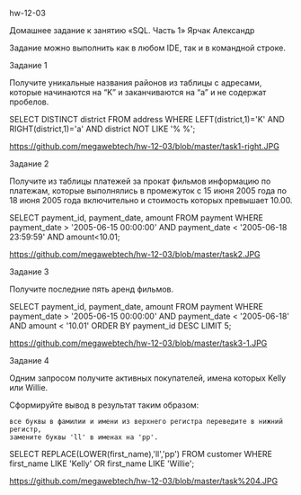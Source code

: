  hw-12-03

Домашнее задание к занятию «SQL. Часть 1»    Ярчак Александр

Задание можно выполнить как в любом IDE, так и в командной строке.

Задание 1

Получите уникальные названия районов из таблицы с адресами, которые начинаются на “K” и заканчиваются на “a” и не содержат пробелов.


SELECT DISTINCT district FROM address WHERE LEFT(district,1)='K' AND RIGHT(district,1)='a' AND district NOT LIKE '% %';

https://github.com/megawebtech/hw-12-03/blob/master/task1-right.JPG




Задание 2

Получите из таблицы платежей за прокат фильмов информацию по платежам, которые выполнялись в промежуток с 15 июня 2005 года по 18 июня 2005 года включительно и стоимость которых превышает 10.00.

SELECT payment_id, payment_date, amount FROM payment WHERE payment_date > '2005-06-15 00:00:00' AND payment_date < '2005-06-18 23:59:59'   AND amount<10.01;

 
https://github.com/megawebtech/hw-12-03/blob/master/task2.JPG


Задание 3

Получите последние пять аренд фильмов.


SELECT payment_id, payment_date, amount FROM payment WHERE payment_date > '2005-06-15 00:00:00' AND payment_date < '2005-06-18' AND amount < '10.01' ORDER BY payment_id DESC LIMIT 5;


https://github.com/megawebtech/hw-12-03/blob/master/task3-1.JPG


Задание 4

Одним запросом получите активных покупателей, имена которых Kelly или Willie.

Сформируйте вывод в результат таким образом:

    все буквы в фамилии и имени из верхнего регистра переведите в нижний регистр,
    замените буквы 'll' в именах на 'pp'.


SELECT REPLACE(LOWER(first_name),'ll','pp') FROM customer WHERE first_name LIKE 'Kelly' OR first_name LIKE 'Willie';

https://github.com/megawebtech/hw-12-03/blob/master/task%204.JPG


